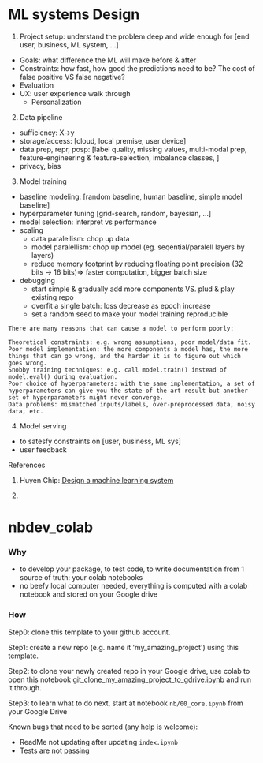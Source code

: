 # ML systems Design

1. Project setup: understand the problem deep and wide enough for [end user, business, ML system, ...]
  - Goals: what difference the ML will make before & after
  - Constraints: how fast, how good the predictions need to be? The cost of false positive VS false negative?
  - Evaluation
  - UX: user experience walk through
    - Personalization
  

2. Data pipeline
  - sufficiency: X->y
  - storage/access: [cloud, local premise, user device]
  - data prep, repr, posp: [label quality, missing values, multi-modal prep, feature-engineering & feature-selection, imbalance classes, ]
  - privacy, bias

3. Model training
  - baseline modeling: [random baseline, human baseline, simple model baseline]
  - hyperparameter tuning [grid-search, random, bayesian, ...]
  - model selection: interpret vs performance
  - scaling 
    - data paralellism: chop up data
    - model paralellism: chop up model (eg. seqential/paralell layers by layers)
    - reduce memory footprint by reducing floating point precision (32 bits -> 16 bits)=> faster computation, bigger batch size
  - debugging
    - start simple & gradually add more components VS. plud & play existing repo
    - overfit a single batch: loss decrease as epoch increase
    - set a random seed to make your model training reproducible
  
```
There are many reasons that can cause a model to perform poorly:

Theoretical constraints: e.g. wrong assumptions, poor model/data fit.
Poor model implementation: the more components a model has, the more things that can go wrong, and the harder it is to figure out which goes wrong.
Snobby training techniques: e.g. call model.train() instead of model.eval() during evaluation.
Poor choice of hyperparameters: with the same implementation, a set of hyperparameters can give you the state-of-the-art result but another set of hyperparameters might never converge.
Data problems: mismatched inputs/labels, over-preprocessed data, noisy data, etc.
```

4. Model serving
- to satesfy constraints on [user, business, ML sys]
- user feedback

References
1. Huyen Chip: [Design a machine learning system](https://huyenchip.com/machine-learning-systems-design/design-a-machine-learning-system.html#design-a-machine-learning-system-dwGQI5R)

1. 


# nbdev_colab

### Why
- to develop your package, to test code, to write documentation from 1 source of truth: your colab notebooks
- no beefy local computer needed, everything is computed with a colab notebook and stored on your Google drive

### How

Step0: clone this template to your github account.

Step1: create a new repo (e.g. name it 'my_amazing_project') using this template. 

Step2: to clone your newly created repo in your Google drive, use colab to open this notebook [git_clone_my_amazing_project_to_gdrive.ipynb](https://github.com/wjlgatech/nbdev_colab/blob/master/git_clone_my_amazing_project_to_gdrive.ipynb) and run it through.

Step3: to learn what to do next, start at notebook `nb/00_core.ipynb` from your Google Drive


Known bugs that need to be sorted (any help is welcome):

* ReadMe not updating after updating `index.ipynb`
* Tests are not passing


